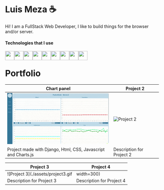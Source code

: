 # Luis Meza ☕
Hi! I am a FullStack Web Developer, I like to build things for the browser and/or server.
#### Technologies that I use
<img align='left' width='30px' height='30px' src="https://cdn.jsdelivr.net/gh/devicons/devicon@latest/icons/django/django-plain.svg" />
<img align='left' width='30px' height='30px' src="https://cdn.jsdelivr.net/gh/devicons/devicon@latest/icons/react/react-original.svg" />
<img align='left' width='30px' height='30px' src="https://cdn.jsdelivr.net/gh/devicons/devicon@latest/icons/python/python-original.svg" />
<img align='left' width='30px' height='30px' src="https://cdn.jsdelivr.net/gh/devicons/devicon@latest/icons/javascript/javascript-original.svg" />
<img align='left' width='30px' height='30px' src="https://cdn.jsdelivr.net/gh/devicons/devicon@latest/icons/html5/html5-original.svg" />
<img align='left' width='30px' height='30px' src="https://cdn.jsdelivr.net/gh/devicons/devicon@latest/icons/css3/css3-original.svg" />
<img align='left' width='30px' height='30px' src="https://cdn.jsdelivr.net/gh/devicons/devicon@latest/icons/tailwindcss/tailwindcss-original.svg" />
<img align='left' width='30px' height='30px' src="https://cdn.jsdelivr.net/gh/devicons/devicon@latest/icons/git/git-original.svg" />
<img align='left' width='30px' height='30px' src="https://cdn.jsdelivr.net/gh/devicons/devicon@latest/icons/linux/linux-original.svg" />  
<br />  

# Portfolio
| **Chart panel** | **Project 2** |
|---------------|---------------|
| <img src='./assets/charts.gif' width='400px' /> | ![Project 2](./assets/project2.gif) |
| Project made with Django, Html, CSS, Javascript and Charts.js | Description for Project 2 |

| **Project 3** | **Project 4** |
|---------------|---------------|
| ![Project 3](./assets/project3.gif | width=300) | ![Project 4](./assets/project4.gif) |
| Description for Project 3 | Description for Project 4 |

